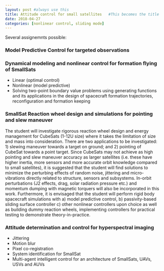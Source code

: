 ```yaml
---
layout: post #always use this
title: Attitude control for small satellites   #This becomes the title of the page
date: 2018-04-27
categories: [nonlinear control, sliding mode]
---
```


Several assignemnts possible:

### Model Predictive Control for targeted observations ###
### Dynamical modeling and nonlinear control for formation flying of SmallSats ###
* Linear (optimal control)
* Nonlinear (model predictive)
* Solving two-point boundary value problems using generating functions and its applications in the design of spacecraft formation trajectories, reconfiguration and formation keeping
###	SmallSat Reaction wheel design and simulations for pointing and slew maneuver ###

The student will investigate rigorous reaction wheel design and energy management for CubeSats (1-12U size) where it takes the limitation of size and mass into consideration. There are two applications to be investigated: 1) slewing maneuver towards a target on ground; and 2) pointing of CubeSat towards a point target. Since CubeSats may not achieve as high pointing and slew maneuver accuracy as larger satellites (i.e. these have higher inertia, more sensors and more accurate orbit knowledge compared to small satellites), it is suggested that the student will find solutions to minimize the perturbing effects of random noise, jittering and micro-vibrations directly related to structure, sensors and subsystems. In-orbit perturbations (J2 effects, drag, solar radiation pressure etc.) and momentum dumping with magnetic torquers will also be incorporated in this work. Furthermore, it is envisaged that the student will perform rigid body spacecraft simulations with a) model predictive control, b) passivity-based sliding surface controller c) other nonlinear controllers upon choice as well as building dummy reaction wheels, implementing controllers for practical testing to demonstrate theory-in-practice. 
### Attitude determination and control for hyperspectral imaging ###
* Jittering
* Motion blur
* Pixel co-registration
* System identification for SmallSat
* Multi-agent intelligent control for an architecture of SmallSats, UAVs, USVs and AUVs
